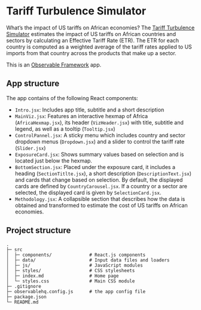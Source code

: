 # Tariff Turbulence Simulator

What’s the impact of US tariffs on African economies? The [Tariff Turbulence Simulator](https://data.one.org/analysis/tariff-turbulence-simulator) estimates the impact of US 
tariffs on African countries and sectors by calculating an Effective Tariff Rate (ETR). The ETR for each country is 
computed as a weighted average of the tariff rates applied to US imports from that country across the products that 
make up a sector.

This is an [Observable Framework](https://observablehq.com/framework/) app.

## App structure

The app contains of the following React components:

- `Intro.jsx`: Includes app title, subtitle and a short description
- `MainViz.jsx`: Features an interactive hexmap of Africa (`AfricaHexmap.jsx`), its header (`VizHeader.jsx`) with title, subtitle and legend, as well as a tooltip (`Tooltip.jsx`)
- `ControlPannel.jsx`: A sticky menu which includes country and sector dropdown menus (`Dropdown.jsx`) and a slider to control the tariff rate (`Slider.jsx`)
- `ExposureCard.jsx`: Shows summary values based on selection and is located just below the hexmap.
- `BottomSection.jsx`: Placed under the exposure card, it includes a heading (`SectionTitlte.jsx`), a short description (`DescriptionText.jsx`) and cards that change based on selection. By default, the displayed cards are defined by `CountryCarousel.jsx`. If a country or a sector are selected, the displayed card is given by `SelectionCard.jsx`.
- `Methodology.jsx`: A collapsible section that describes how the data is obtained and transformed to estimate the cost of US tariffs on African economies.

## Project structure

```text
.
├─ src
│  ├─ components/              # React.js components 
│  ├─ data/                    # Input data files and loaders
│  ├─ js/                      # JavaScript modules
│  ├─ styles/                  # CSS stylesheets
│  ├─ index.md                 # Home page
│  └─ styles.css               # Main CSS module
├─ .gitignore
├─ observablehq.config.js      # the app config file
├─ package.json
└─ README.md
```
